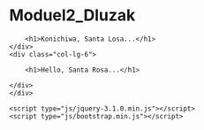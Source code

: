 # Moduel2_Dluzak
<!DOCTYPE html>
<html>

<head>
	<meta charset="utf-8">
 	<meta http-equiv="X-UA-Compatible" content="IE=edge">
	<title>Simple HTML5 Page</title>
	<link rel="stylesheet" type="text/css" href="css/bootstrap.min.css">
</head>
<body>
    <div class="row">
	<div class="col-lg-6">

		<h1>Konichiwa, Santa Losa...</h1>
	</div>
    <div class="col-lg-6">
    	
    	<h1>Hello, Santa Rosa...</h1>
    
    </div>
	</div>
	
	<script type="js/jquery-3.1.0.min.js"></script>
	<script type="js/bootstrap.min.js"></script>
</body>
</html>

